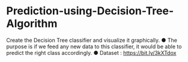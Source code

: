 # Prediction-using-Decision-Tree-Algorithm
Create the Decision Tree classifier and visualize it graphically.  ● The purpose is if we feed any new data to this classifier, it would be able to predict the right class accordingly.  ● Dataset : https://bit.ly/3kXTdox
